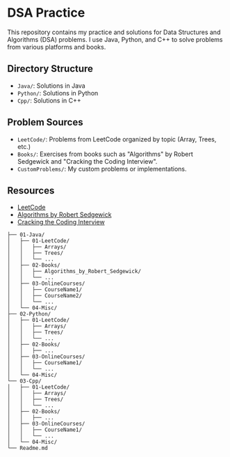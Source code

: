 # DSA Practice

This repository contains my practice and solutions for Data Structures and Algorithms (DSA) problems. I use Java, Python, and C++ to solve problems from various platforms and books.

## Directory Structure
- `Java/`: Solutions in Java
- `Python/`: Solutions in Python
- `Cpp/`: Solutions in C++

## Problem Sources
- `LeetCode/`: Problems from LeetCode organized by topic (Array, Trees, etc.)
- `Books/`: Exercises from books such as "Algorithms" by Robert Sedgewick and "Cracking the Coding Interview".
- `CustomProblems/`: My custom problems or implementations.

## Resources
- [LeetCode](https://leetcode.com)
- [Algorithms by Robert Sedgewick](https://algs4.cs.princeton.edu/home/)
- [Cracking the Coding Interview](http://www.crackingthecodinginterview.com/)

[//]: # (This may be the most platform independent comment)
<!---
- Purpose of the repository
- Programming languages used
- How problems are organized 
- Resources (e.g., links to LeetCode, books, or tutorials)
-->

    ├── 01-Java/
    │   ├── 01-LeetCode/
    │   │   ├── Arrays/
    │   │   ├── Trees/
    │   │   └── ...
    │   ├── 02-Books/
    │   │   ├── Algorithms_by_Robert_Sedgewick/
    │   │   └── ...
    │   ├── 03-OnlineCourses/
    │   │   ├── CourseName1/
    │   │   ├── CourseName2/
    │   │   └── ...
    │   └── 04-Misc/
    ├── 02-Python/
    │   ├── 01-LeetCode/
    │   │   ├── Arrays/
    │   │   ├── Trees/
    │   │   └── ...
    │   ├── 02-Books/
    │   │   ├── ...
    │   ├── 03-OnlineCourses/
    │   │   ├── CourseName1/
    │   │   └── ...
    │   └── 04-Misc/
    └── 03-Cpp/
    │   ├── 01-LeetCode/
    │   │   ├── Arrays/
    │   │   ├── Trees/
    │   │   └── ...
    │   ├── 02-Books/
    │   │   ├── ...
    │   ├── 03-OnlineCourses/
    │   │   ├── CourseName1/
    │   │   └── ...
    │   └── 04-Misc/
    └── Readme.md
